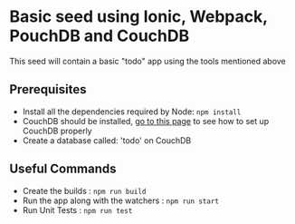 # Basic seed using Ionic, Webpack, PouchDB and CouchDB

This seed will contain a basic "todo" app using the tools mentioned above

## Prerequisites

- Install all the dependencies required by Node: `npm install`
- CouchDB should be installed, [go to this page](http://pouchdb.com/guides/setup-couchdb.html) to see how to set up CouchDB properly
- Create a database called: 'todo' on CouchDB

## Useful Commands

- Create the builds : `npm run build`
- Run the app along with the watchers : `npm run start`
- Run Unit Tests : `npm run test`
